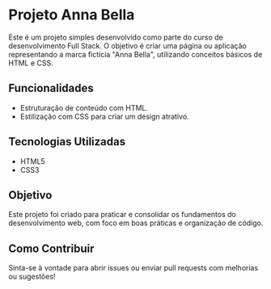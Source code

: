 # Projeto Anna Bella

Este é um projeto simples desenvolvido como parte do curso de desenvolvimento Full Stack. O objetivo é criar uma página ou aplicação representando a marca fictícia "Anna Bella", utilizando conceitos básicos de HTML e CSS.

## Funcionalidades
- Estruturação de conteúdo com HTML.
- Estilização com CSS para criar um design atrativo.

## Tecnologias Utilizadas
- HTML5
- CSS3

## Objetivo
Este projeto foi criado para praticar e consolidar os fundamentos do desenvolvimento web, com foco em boas práticas e organização de código.

## Como Contribuir
Sinta-se à vontade para abrir issues ou enviar pull requests com melhorias ou sugestões!
